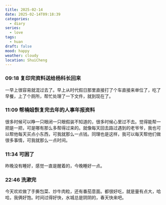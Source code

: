 ```yaml
---
title: 2025-02-14
date: 2025-02-14T09:18:39
categories:
  - diary
series:
  - love
tags:
  - huan
draft: false
mood: happy
weather: cloudy
location: ShuiCheng
---
```



### 09:18 复印完资料送给杨科长回来

一早上很容易就混过去了。早上从时代假日那里直接打了个车直接来单位了，吃了早餐，上了个厕所，帮忙处理了一下文件，就到现在了。

### 11:09 帮楠姐恢复完去年的人事年报资料

很多时候可以睁一只眼闭一只眼假装不知道的，很多时候心里过不去。觉得能帮一把是一把，可是哪有那么多帮得过来的。就像每天回去路过遇到的老爷爷，我也可以帮他每天买点小东西，可我就那么一点钱。同理也是这样，我可以每天帮他们做很多事情，可我就那么一点时间。

### 11:34 可困了

昨晚没有睡好，感觉一直是醒着的，今晚睡好一点。

### 22:46 洗漱完

今天欢欢做了手撕包菜、炒牛肉粒，还有番茄意面。都很好吃，就是量有点大，哈哈，我俩好饱。时间过得好快，水城总是阴阴的，春天快来吧。
